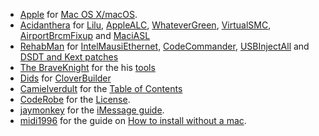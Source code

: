 * [Apple](https://apple.com) for [Mac OS X/macOS](https://www.apple.com/macos/).
* [Acidanthera](https://github.com/acidanthera) for [Lilu](https://github.com/acidanthera/Lilu), [AppleALC](https://github.com/acidanthera/AppleALC), [WhateverGreen](https://github.com/acidanthera/WhateverGreen), [VirtualSMC](https://github.com/acidanthera/VirtualSMC), [AirportBrcmFixup](https://github.com/acidanthera/AirportBrcmFixup) and [MaciASL](https://github.com/acidanthera/MaciASL)
* [RehabMan](https://github.com/RehabMan) for [IntelMausiEthernet](https://github.com/RehabMan/OS-X-Intel-Network), [CodeCommander](https://github.com/RehabMan/EAPD-Codec-Commander), [USBInjectAll](https://github.com/RehabMan/OS-X-USB-Inject-All) and [DSDT and Kext patches](https://github.com/RehabMan/OS-X-Clover-Laptop-Config)
* [The BraveKnight](https://github.com/the-braveknight) for the his [tools](https://github.com/the-braveknight/macos-tools)
* [Dids](https://github.com/Dids) for [CloverBuilder](https://github.com/Dids/clover-builder)
* [Camielverdult](https://github.com/camielverdult) for the [Table of Contents](https://github.com/camielverdult/Ramblings-of-a-hackintosher-High-Sierra)
* [CodeRobe](https://github.com/coderobe/) for the [License](https://github.com/coderobe/AzulPatcher4600/blob/master/LICENSE.txt).
* [jaymonkey](https://www.tonymacx86.com/members/jaymonkey.195809/) for the [iMessage guide](https://www.tonymacx86.com/threads/how-to-fix-imessage.110471/).
* [midi1996](https://www.reddit.com/user/midi1996) for the guide on [How to install without a mac](https://www.reddit.com/r/hackintosh/comments/76szrl/guide_installing_macosx_from_the_internet/).
